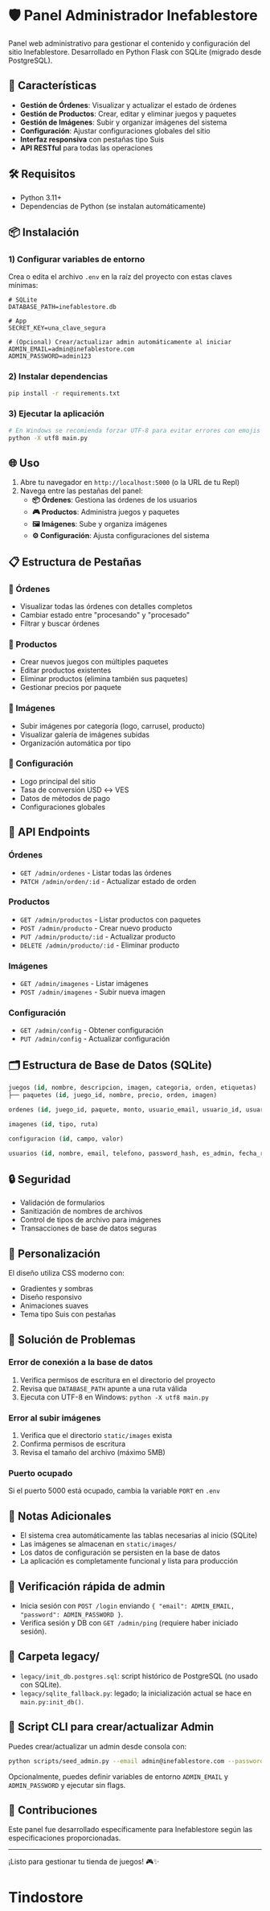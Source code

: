 
# 🛡️ Panel Administrador Inefablestore

Panel web administrativo para gestionar el contenido y configuración del sitio Inefablestore. Desarrollado en Python Flask con SQLite (migrado desde PostgreSQL).

## 🚀 Características

- **Gestión de Órdenes**: Visualizar y actualizar el estado de órdenes
- **Gestión de Productos**: Crear, editar y eliminar juegos y paquetes
- **Gestión de Imágenes**: Subir y organizar imágenes del sistema
- **Configuración**: Ajustar configuraciones globales del sitio
- **Interfaz responsiva** con pestañas tipo Suis
- **API RESTful** para todas las operaciones

## 🛠️ Requisitos

- Python 3.11+
- Dependencias de Python (se instalan automáticamente)

## 📦 Instalación

### 1) Configurar variables de entorno

Crea o edita el archivo `.env` en la raíz del proyecto con estas claves mínimas:

```
# SQLite
DATABASE_PATH=inefablestore.db

# App
SECRET_KEY=una_clave_segura

# (Opcional) Crear/actualizar admin automáticamente al iniciar
ADMIN_EMAIL=admin@inefablestore.com
ADMIN_PASSWORD=admin123
```

### 2) Instalar dependencias

```bash
pip install -r requirements.txt
```

### 3) Ejecutar la aplicación

```bash
# En Windows se recomienda forzar UTF-8 para evitar errores con emojis en logs
python -X utf8 main.py
```

## 🌐 Uso

1. Abre tu navegador en `http://localhost:5000` (o la URL de tu Repl)
2. Navega entre las pestañas del panel:
   - **📦 Órdenes**: Gestiona las órdenes de los usuarios
   - **🎮 Productos**: Administra juegos y paquetes
   - **🖼️ Imágenes**: Sube y organiza imágenes
   - **⚙️ Configuración**: Ajusta configuraciones del sistema

## 📋 Estructura de Pestañas

### 🔹 Órdenes
- Visualizar todas las órdenes con detalles completos
- Cambiar estado entre "procesando" y "procesado"
- Filtrar y buscar órdenes

### 🔹 Productos
- Crear nuevos juegos con múltiples paquetes
- Editar productos existentes
- Eliminar productos (elimina también sus paquetes)
- Gestionar precios por paquete

### 🔹 Imágenes
- Subir imágenes por categoría (logo, carrusel, producto)
- Visualizar galería de imágenes subidas
- Organización automática por tipo

### 🔹 Configuración
- Logo principal del sitio
- Tasa de conversión USD ↔ VES
- Datos de métodos de pago
- Configuraciones globales

## 🔧 API Endpoints

### Órdenes
- `GET /admin/ordenes` - Listar todas las órdenes
- `PATCH /admin/orden/:id` - Actualizar estado de orden

### Productos
- `GET /admin/productos` - Listar productos con paquetes
- `POST /admin/producto` - Crear nuevo producto
- `PUT /admin/producto/:id` - Actualizar producto
- `DELETE /admin/producto/:id` - Eliminar producto

### Imágenes
- `GET /admin/imagenes` - Listar imágenes
- `POST /admin/imagenes` - Subir nueva imagen

### Configuración
- `GET /admin/config` - Obtener configuración
- `PUT /admin/config` - Actualizar configuración

## 🗂️ Estructura de Base de Datos (SQLite)

```sql
juegos (id, nombre, descripcion, imagen, categoria, orden, etiquetas)
├── paquetes (id, juego_id, nombre, precio, orden, imagen)

ordenes (id, juego_id, paquete, monto, usuario_email, usuario_id, usuario_telefono, metodo_pago, referencia_pago, codigo_producto, estado, fecha)

imagenes (id, tipo, ruta)

configuracion (id, campo, valor)

usuarios (id, nombre, email, telefono, password_hash, es_admin, fecha_registro)
```

## 🔒 Seguridad

- Validación de formularios
- Sanitización de nombres de archivos
- Control de tipos de archivo para imágenes
- Transacciones de base de datos seguras

## 🎨 Personalización

El diseño utiliza CSS moderno con:
- Gradientes y sombras
- Diseño responsivo
- Animaciones suaves
- Tema tipo Suis con pestañas

## 🐛 Solución de Problemas

### Error de conexión a la base de datos
1. Verifica permisos de escritura en el directorio del proyecto
2. Revisa que `DATABASE_PATH` apunte a una ruta válida
3. Ejecuta con UTF-8 en Windows: `python -X utf8 main.py`

### Error al subir imágenes
1. Verifica que el directorio `static/images` exista
2. Confirma permisos de escritura
3. Revisa el tamaño del archivo (máximo 5MB)

### Puerto ocupado
Si el puerto 5000 está ocupado, cambia la variable `PORT` en `.env`

## 📝 Notas Adicionales

- El sistema crea automáticamente las tablas necesarias al inicio (SQLite)
- Las imágenes se almacenan en `static/images/`
- Los datos de configuración se persisten en la base de datos
- La aplicación es completamente funcional y lista para producción

## 🧪 Verificación rápida de admin

- Inicia sesión con `POST /login` enviando `{ "email": ADMIN_EMAIL, "password": ADMIN_PASSWORD }`.
- Verifica sesión y DB con `GET /admin/ping` (requiere haber iniciado sesión).

## 📁 Carpeta legacy/

- `legacy/init_db.postgres.sql`: script histórico de PostgreSQL (no usado con SQLite).
- `legacy/sqlite_fallback.py`: legado; la inicialización actual se hace en `main.py:init_db()`.

## 🧰 Script CLI para crear/actualizar Admin

Puedes crear/actualizar un admin desde consola con:

```bash
python scripts/seed_admin.py --email admin@inefablestore.com --password admin123
```

Opcionalmente, puedes definir variables de entorno `ADMIN_EMAIL` y `ADMIN_PASSWORD` y ejecutar sin flags.

## 🤝 Contribuciones

Este panel fue desarrollado específicamente para Inefablestore según las especificaciones proporcionadas.

---

¡Listo para gestionar tu tienda de juegos! 🎮✨
# Tindostore
